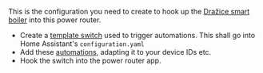 This is the configuration you need to create to hook up the [Dražice smart boiler](https://github.com/LubosD/esphome-smartboiler) into this power router.

* Create a [template switch](switch.yaml) used to trigger automations. This shall go into Home Assistant's `configuration.yaml`
* Add these [automations](automations.yaml), adapting it to your device IDs etc.
* Hook the switch into the power router app.
